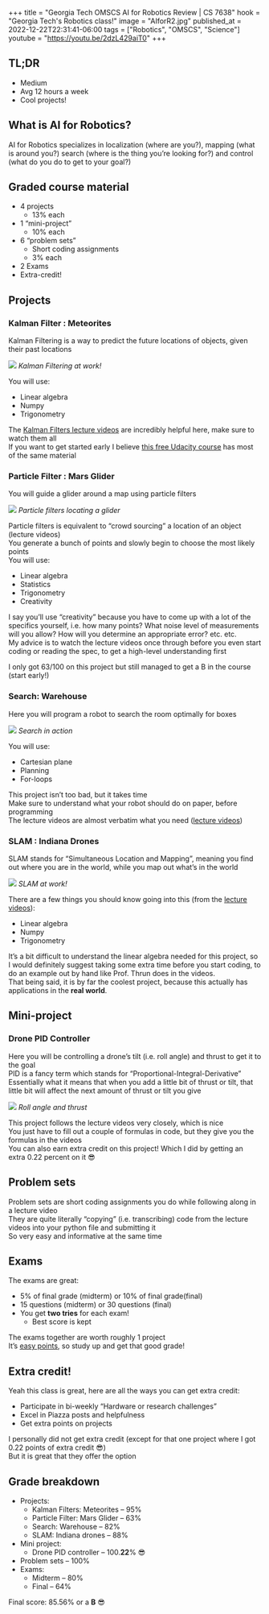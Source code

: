 +++
title = "Georgia Tech OMSCS AI for Robotics Review | CS 7638"
hook = "Georgia Tech's Robotics class!"
image = "AIforR2.jpg"
published_at = 2022-12-22T22:31:41-06:00
tags = ["Robotics", "OMSCS", "Science"]
youtube = "https://youtu.be/2dzL429aiT0"
+++

## TL;DR

- Medium
- Avg 12 hours a week
- Cool projects!

## What is AI for Robotics?

AI for Robotics specializes in localization (where are you?), mapping (what is around you?) search (where is the thing you’re looking for?) and control (what do you do to get to your goal?)

## Graded course material

- 4 projects
    - 13% each
- 1 “mini-project”
    - 10% each
- 6 “problem sets”
    - Short coding assignments
    - 3% each
- 2 Exams
- Extra-credit!

## Projects

### Kalman Filter : Meteorites

Kalman Filtering is a way to predict the future locations of objects, given their past locations

![](./kalman.gif)
*Kalman Filtering at work!*

You will use:

- Linear algebra
- Numpy
- Trigonometry

The [Kalman Filters lecture videos](https://omscs.gatech.edu/cs-7638-artificial-intelligence-robotics-course-videos) are incredibly helpful here, make sure to watch them all  
If you want to get started early I believe [this free Udacity course](https://www.udacity.com/course/artificial-intelligence-for-robotics--cs373) has most of the same material

### Particle Filter : Mars Glider

You will guide a glider around a map using particle filters

![](./pf.gif)
*Particle filters locating a glider*

Particle filters is equivalent to “crowd sourcing” a location of an object (lecture videos)  
You generate a bunch of points and slowly begin to choose the most likely points  
You will use:

- Linear algebra
- Statistics
- Trigonometry
- Creativity

I say you’ll use “creativity” because you have to come up with a lot of the specifics yourself, i.e. how many points? What noise level of measurements will you allow? How will you determine an appropriate error? etc. etc.  
My advice is to watch the lecture videos once through before you even start coding or reading the spec, to get a high-level understanding first

I only got 63/100 on this project but still managed to get a B in the course (start early!)

### Search: Warehouse

Here you will program a robot to search the room optimally for boxes

![](./search-3.gif)
*Search in action*

You will use:

- Cartesian plane
- Planning
- For-loops

This project isn’t too bad, but it takes time  
Make sure to understand what your robot should do on paper, before programming  
The lecture videos are almost verbatim what you need ([lecture videos](https://omscs.gatech.edu/cs-7638-artificial-intelligence-robotics-course-videos))

### SLAM : Indiana Drones

SLAM stands for “Simultaneous Location and Mapping”, meaning you find out where you are in the world, while you map out what’s in the world

![](./slam.gif)
*SLAM at work!*

There are a few things you should know going into this (from the [lecture videos](https://omscs.gatech.edu/cs-7638-artificial-intelligence-robotics-course-videos)):

- Linear algebra
- Numpy
- Trigonometry

It’s a bit difficult to understand the linear algebra needed for this project, so I would definitely suggest taking some extra time before you start coding, to do an example out by hand like Prof. Thrun does in the videos.  
That being said, it is by far the coolest project, because this actually has applications in the **real world**.

## Mini-project

### Drone PID Controller

Here you will be controlling a drone’s tilt (i.e. roll angle) and thrust to get it to the goal  
PID is a fancy term which stands for “Proportional-Integral-Derivative”  
Essentially what it means that when you add a little bit of thrust or tilt, that little bit will affect the next amount of thrust or tilt you give

![](./PID.png)
*Roll angle and thrust*

This project follows the lecture videos very closely, which is nice  
You just have to fill out a couple of formulas in code, but they give you the formulas in the videos  
You can also earn extra credit on this project! Which I did by getting an extra 0.22 percent on it 😎

## Problem sets

Problem sets are short coding assignments you do while following along in a lecture video  
They are quite literally “copying” (i.e. transcribing) code from the lecture videos into your python file and submitting it  
So very easy and informative at the same time

## Exams

The exams are great:

- 5% of final grade (midterm) or 10% of final grade(final)
- 15 questions (midterm) or 30 questions (final)
- You get **two tries** for each exam!
    - Best score is kept

The exams together are worth roughly 1 project  
It’s <u>easy points</u>, so study up and get that good grade!

## Extra credit!

Yeah this class is great, here are all the ways you can get extra credit:

- Participate in bi-weekly “Hardware or research challenges”
- Excel in Piazza posts and helpfulness
- Get extra points on projects

I personally did not get extra credit (except for that one project where I got 0.22 points of extra credit 😎)  
But it is great that they offer the option

## Grade breakdown

- Projects:
    - Kalman Filters: Meteorites – 95%
    - Particle Filter: Mars Glider – 63%
    - Search: Warehouse – 82%
    - SLAM: Indiana drones – 88%
- Mini project:
    - Drone PID controller – 100.**22**% 😎
- Problem sets – 100%
- Exams:
    - Midterm – 80%
    - Final – 64%

Final score: 85.56% or a **B** 😎
